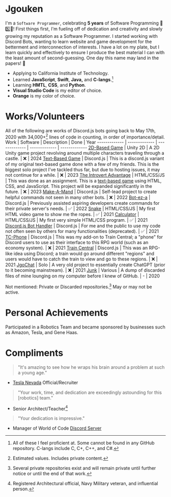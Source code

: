 # Jgouken
I'm a `Software Programmer`, celebrating **5 years** of Software Programming 🎉5️⃣🎉!
First things first, I'm fueling off of dedication and creativity and slowly growing my reputation as a Software Programmer. I started working with Discord Bots, wanting to learn website and game development for the betterment and interconnection of interests. I have a lot on my plate, but I learn quickly and effectively to ensure I produce the best material I can with the least amount of second-guessing. One day this name may land in the papers! 📰

- Applying to California Institute of Technology.
- Learned **JavaScript**, **Swift**, **Java,** and **C-langs**.[^4]
- Learning **HMTL**, **CSS**, and **Python**.
- **Visual Studio Code** is my editor of choice.
- **Orange** is my color of choice.

# Works/Volunteers
All of the following are works of Discord.js bots going back to May 17th, 2020 with 34,000+[^1] lines of code in counting, in order of importance/detail.
Work  | Software | Description | Done | Year
------------- | ------------- | ------------- | ------------- | -------------
[2D-Based Game](https://github.com/jgouken/2D-based-game) | Unity 2D | A 2D Unity game project revolving around multiple characters traveling through a castle. | ❌ | 2024
[Text-Based Game](https://github.com/jgouken/text-based-game) | Discord.js | This is a discord.js variant of my original text-based game done with a few of my friends. This is the biggest solo project I've tackled thus far, but due to hosting issues, it may not continue for a while. | ❌ | 2023
[The Introvert Advantage](https://github.com/jgouken/the-introvert-advantage) | HTML/CSS/JS | This was done as an assignment. This is a [text-based game](https://the-introvert-advantage.jgouken.repl.co/) using HTML, CSS, and JavaScript. This project will be expanded significantly in the future. | ❌ | 2023
[Make-A-Mand](https://github.com/Jgouken/MakeAMand) | Discord.js | Self-lead project to create helpful commands not seen in many other bots. | ❌ | 2022
[Bot-ez-a](https://github.com/Jgouken/BOT-ez-a) | Discord.js | Previously assisted aspiring developers create commands for their private server's needs. | ✅ | 2022
[Snake](https://github.com/Jgouken/snake) | HTML/CSS/JS | My first HTML video game to show me the ropes. | ✅ | 2021
[Calculator](https://github.com/Jgouken/calculator) | HTML/CSS/JS | My first very simple HTML/CSS program. | ✅ | 2021
[Discord.js Bot Handler](https://github.com/Jgouken/Discord.js-Basic-Bot-Handler) | Discord.js | For me and the public to use my code not often seen by others for many functionalities (deprecated). | ✅ | 2021
[TC-Phone](https://github.com/Jgouken/TC-Phone) | Discord.js | This was my add-on to Train Central; a "phone" for Discord users to use as their interface to this RPG world (such as an economy system). | ❌ | 2021
[Train Central](https://github.com/Jgouken/Train-Central) | Discord.js | This was an RPG-like idea using Discord; a train would go around different "regions" and users would have to catch the train to view and go to these regions. | ❌ | 2021
[JgoChat](https://github.com/Jgouken/JgoChat) | Solo | A very old project to essentially create ChatGPT (prior to it becoming mainstream). | ❌ | 2021
[Junk](https://github.com/Jgouken/Junk) | Various | A dump of discarded files of mine lounging on my computer before I knew of GitHub. | - | 2020

Not mentioned: Private or Discarded repositories.[^2] May or may not be active.

# Personal Achievements
Participated in a Robotics Team and became sponsored by businesses such as Amazon, Tesla, and Gene Haas.

# Compliments

> "It's amazing to see how he wraps his brain around a problem at such a young age."
- [Tesla Nevada](https://www.tesla.com/gigafactory) Official/Recruiter
> "Your work, time, and dedication are exceedingly astounding for this [robotics] team."
- Senior Architect/Teacher[^5]
> "Your dedication is impressive."
- Manager of World of Code [Discord Server](http://discord.gg/program)

[^1]: Estimated values. Includes private content.
[^2]: Several private repositories exist and will remain private until further notice or until the end of that work.
[^3]: All repositories are Copyright (c) Jgouken. Follow the "LICENSE" file within the respective repository; if it does not exist, redistribution is allowed with a copyright notice.
[^4]: All of these I feel proficient at. Some cannot be found in any GitHub repository. C-langs include C, C+, C++, and C#.
[^5]: Registered Architectural official, Navy Military veteran, and influential person.
